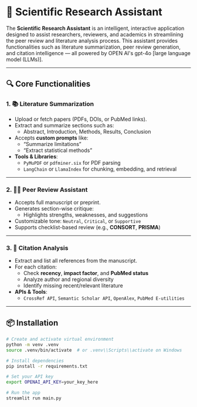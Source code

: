 # 🧪 Scientific Research Assistant

The **Scientific Research Assistant** is an intelligent, interactive application designed to assist researchers, reviewers, and academics in streamlining the peer review and literature analysis process. This assistant provides functionalities such as literature summarization, peer review generation, and citation intelligence — all powered by OPEN AI's gpt-4o [large language model (LLMs)].

---

## 🔍 Core Functionalities

### 1. 📚 Literature Summarization
- Upload or fetch papers (PDFs, DOIs, or PubMed links).
- Extract and summarize sections such as:
  - Abstract, Introduction, Methods, Results, Conclusion
- Accepts **custom prompts** like:
  - “Summarize limitations”
  - “Extract statistical methods”
- **Tools & Libraries**:
  - `PyMuPDF` or `pdfminer.six` for PDF parsing
  - `LangChain` or `LlamaIndex` for chunking, embedding, and retrieval

---

### 2. 🧑‍⚖️ Peer Review Assistant
- Accepts full manuscript or preprint.
- Generates section-wise critique:
  - Highlights strengths, weaknesses, and suggestions
- Customizable tone: `Neutral`, `Critical`, or `Supportive`
- Supports checklist-based review (e.g., **CONSORT**, **PRISMA**)

---

### 3. 🔗 Citation Analysis
- Extract and list all references from the manuscript.
- For each citation:
  - Check **recency**, **impact factor**, and **PubMed status**
  - Analyze author and regional diversity
  - Identify missing recent/relevant literature
- **APIs & Tools**:
  - `CrossRef API`, `Semantic Scholar API`, `OpenAlex`, `PubMed E-utilities`

---

## 📦 Installation

```bash
# Create and activate virtual environment
python -m venv .venv
source .venv/bin/activate  # or .venv\\Scripts\\activate on Windows

# Install dependencies
pip install -r requirements.txt

# Set your API key
export OPENAI_API_KEY=your_key_here

# Run the app
streamlit run main.py
